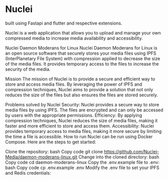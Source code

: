 # Nuclei

built using Fastapi and flutter and respective extensions. 

Nuclei is a web application that allows you to upload and manage your own compressed media to increase media availability and accessibility.

Nuclei Daemon Moderans for Linux
Nuclei Daemon Moderans for Linux is an open source software that securely stores your media files using IPFS (InterPlanetary File System) with compression applied to decrease the size of the media files. It provides temporary access to the files to increase the security of the media.

Mission
The mission of Nuclei is to provide a secure and efficient way to store and access media files. By leveraging the power of IPFS and compression techniques, Nuclei aims to provide a solution that not only reduces the size of the files but also ensures the files are stored securely.

Problems solved by Nuclei
Security: Nuclei provides a secure way to store media files by using IPFS. The files are encrypted and can only be accessed by users with the appropriate permissions.
Efficiency: By applying compression techniques, Nuclei reduces the size of media files, making it faster and more efficient to store and access them.
Accessibility: Nuclei provides temporary access to media files, making it more secure by limiting the time a file is accessible.
How to run
Nuclei can be run using Docker Compose. Here are the steps to get started:

Clone the repository:
bash
Copy code
git clone https://github.com/Nuclei-Media/daemon-moderans-linux.git
Change into the cloned directory:
bash
Copy code
cd daemon-moderans-linux
Copy the .env.example file to .env:
bash
Copy code
cp .env.example .env
Modify the .env file to set your IPFS and Redis credentials:
```


